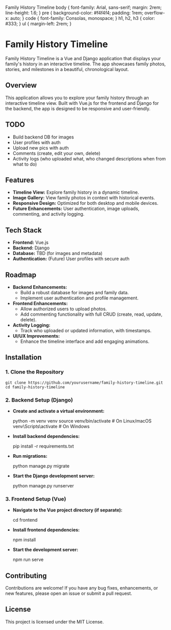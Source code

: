  Family History Timeline body { font-family: Arial, sans-serif; margin: 2rem; line-height: 1.6; } pre { background-color: #f4f4f4; padding: 1rem; overflow-x: auto; } code { font-family: Consolas, monospace; } h1, h2, h3 { color: #333; } ul { margin-left: 2rem; }

Family History Timeline
=======================

Family History Timeline is a Vue and Django application that displays your family's history in an interactive timeline. The app showcases family photos, stories, and milestones in a beautiful, chronological layout.

Overview
--------

This application allows you to explore your family history through an interactive timeline view. Built with Vue.js for the frontend and Django for the backend, the app is designed to be responsive and user-friendly.

TODO
----

*   Build backend DB for images
*   User profiles with auth
*   Upload new pics with auth
*   Comments (create, edit your own, delete)
*   Activity logs (who uploaded what, who changed descriptions when from what to do)

Features
--------

*   **Timeline View:** Explore family history in a dynamic timeline.
*   **Image Gallery:** View family photos in context with historical events.
*   **Responsive Design:** Optimized for both desktop and mobile devices.
*   **Future Enhancements:** User authentication, image uploads, commenting, and activity logging.

Tech Stack
----------

*   **Frontend:** Vue.js
*   **Backend:** Django
*   **Database:** TBD (for images and metadata)
*   **Authentication:** (Future) User profiles with secure auth

Roadmap
-------

*   **Backend Enhancements:**
    *   Build a robust database for images and family data.
    *   Implement user authentication and profile management.
*   **Frontend Enhancements:**
    *   Allow authorized users to upload photos.
    *   Add commenting functionality with full CRUD (create, read, update, delete).
*   **Activity Logging:**
    *   Track who uploaded or updated information, with timestamps.
*   **UI/UX Improvements:**
    *   Enhance the timeline interface and add engaging animations.

Installation
------------

### 1\. Clone the Repository

    git clone https://github.com/yourusername/family-history-timeline.git
    cd family-history-timeline

### 2\. Backend Setup (Django)

*   **Create and activate a virtual environment:**

    python -m venv venv
    source venv/bin/activate    # On Linux/macOS
    venv\Scripts\activate       # On Windows

*   **Install backend dependencies:**

    pip install -r requirements.txt

*   **Run migrations:**

    python manage.py migrate

*   **Start the Django development server:**

    python manage.py runserver

### 3\. Frontend Setup (Vue)

*   **Navigate to the Vue project directory (if separate):**

    cd frontend

*   **Install frontend dependencies:**

    npm install

*   **Start the development server:**

    npm run serve

Contributing
------------

Contributions are welcome! If you have any bug fixes, enhancements, or new features, please open an issue or submit a pull request.

License
-------

This project is licensed under the MIT License.